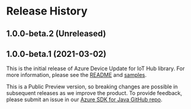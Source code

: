 # Release History

## 1.0.0-beta.2 (Unreleased)


## 1.0.0-beta.1 (2021-03-02)
This is the initial release of Azure Device Update for IoT Hub library. For more information, please see the [README](https://github.com/Azure/azure-sdk-for-java/blob/master/sdk/deviceupdate/azure-iot-deviceupdate/README.md) 
and [samples](https://github.com/Azure/azure-sdk-for-java/blob/master/sdk/deviceupdate/azure-iot-deviceupdate/src/samples/README.md).

This is a Public Preview version, so breaking changes are possible in subsequent releases as we improve the product. To provide feedback, please submit an issue in our [Azure SDK for Java GitHub repo](https://github.com/Azure/azure-sdk-for-java/issues).
